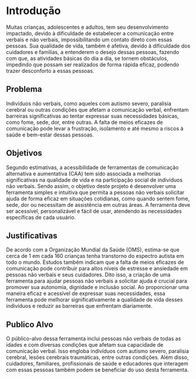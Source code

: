 # Introdução

 Muitas crianças, adolescentes e adultos, tem seu desenvolvimento impactado, devido à dificuldade de estabelecer a comunicação entre verbais e não verbais, impossibilitando um contato direto com essas pessoas. Sua qualidade de vida, também é afetiva, devido à dificuldade dos cuidadores e famílias, a entenderem o desejo dessas pessoas, fazendo com que, as atividades básicas do dia a dia, se tornem obstáculos, impedindo que possam ser realizados de forma rápida eficaz, podendo trazer desconforto a essas pessoas.

## Problema

 Indivíduos não verbais, como aqueles com autismo severo, paralisia cerebral ou outras condições que afetam a comunicação verbal, enfrentam barreiras significativas ao tentar expressar suas necessidades básicas, como fome, sede, dor, entre outras. A falta de meios eficazes de comunicação pode levar a frustração, isolamento e até mesmo a riscos à saúde e bem-estar dessas pessoas.
  
 
## Objetivos 

 Segundo estimativas, a acessibilidade de ferramentas de comunicação alternativa e aumentativa (CAA) tem sido associada a melhorias significativas na qualidade de vida e na participação social de indivíduos não verbais.
 Sendo assim, o objetivo deste projeto é desenvolver uma ferramenta simples e intuitiva que permita a pessoas não verbais solicitar ajuda de forma eficaz em situações cotidianas, como quando sentem fome, sede, dor ou necessitam de assistência em outras áreas. A ferramenta deve ser acessível, personalizável e fácil de usar, atendendo às necessidades específicas de cada usuário.

 
## Justificativas

 De acordo com a Organização Mundial da Saúde (OMS), estima-se que cerca de 1 em cada 160 crianças tenha transtorno do espectro autista em todo o mundo. Estudos também indicam que a falta de meios eficazes de comunicação pode contribuir para altos níveis de estresse e ansiedade em pessoas não verbais e seus cuidadores.
 Dito isso, a criação de uma ferramenta para ajudar pessoas não verbais a solicitar ajuda é crucial para promover sua autonomia, dignidade e inclusão social. Ao proporcionar uma maneira eficaz e acessível de expressar suas necessidades, essa ferramenta pode melhorar significativamente a qualidade de vida desses indivíduos e reduzir as barreiras que enfrentam diariamente.


## Publico Alvo

 O público-alvo dessa ferramenta inclui pessoas não verbais de todas as idades e com diversas condições que afetam sua capacidade de comunicação verbal. Isso engloba indivíduos com autismo severo, paralisia cerebral, lesões cerebrais traumáticas, entre outras condições. Além disso, cuidadores, familiares, profissionais de saúde e educadores que interagem com essas pessoas também podem se beneficiar do uso desta ferramenta.

 

